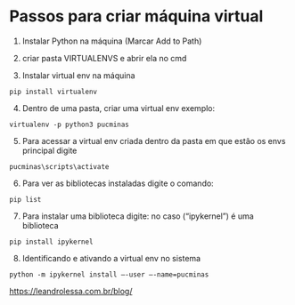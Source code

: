 # Passos para criar máquina virtual

1. Instalar Python na máquina (Marcar Add to Path)
 
2. criar pasta VIRTUALENVS e abrir ela no cmd

3. Instalar virtual env na máquina
```
pip install virtualenv
```
 
4. Dentro de uma pasta, criar uma virtual env exemplo: 
```
virtualenv -p python3 pucminas
```
 
5. Para acessar a virtual env criada dentro da pasta em que estão os envs principal digite
```
pucminas\scripts\activate
```
 
6. Para ver as bibliotecas instaladas digite o comando:
```
pip list
```
 
7. Para instalar uma biblioteca digite: no caso (“ipykernel”) é uma biblioteca
 
```
pip install ipykernel
```
 
8. Identificando e ativando a virtual env no sistema
 
```
python -m ipykernel install –-user –-name=pucminas
```

https://leandrolessa.com.br/blog/